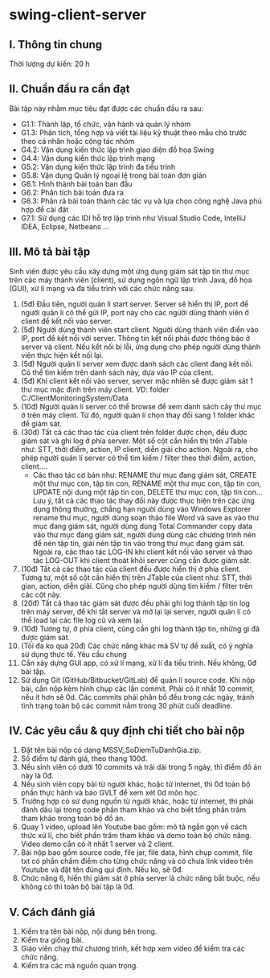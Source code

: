 # swing-client-server

## I. Thông tin chung
Thời lượng dự kiến:         20 h

## II. Chuẩn đầu ra cần đạt
Bài tập này nhằm mục tiêu đạt được các chuẩn đầu ra sau:
- G1.1: Thành lập, tổ chức, vận hành và quản lý nhóm
- G1.3: Phân tích, tổng hợp và viết tài liệu kỹ thuật theo mẫu cho trước theo cá nhân hoặc cộng tác nhóm
- G4.2: Vận dụng kiến thức lập trình giao diện đồ họa Swing
- G4.4: Vận dụng kiến thức lập trình mạng
- G5.2: Vận dụng kiến thức lập trình đa tiểu trình
- G5.8: Vận dụng Quản lý ngoại lệ trong bài toán đơn giản
- G6.1: Hình thành bài toán ban đầu
- G6.2: Phân tích bài toán đưa ra
- G6.3: Phân rã bài toán thành các tác vụ và lựa chọn công nghệ Java phù hợp để cài đặt
- G7.1: Sử dụng các IDI hỗ trợ lập trình như Visual Studio Code, IntelliJ IDEA,
    Eclipse, Netbeans ...

## III. Mô tả bài tập

Sinh viên được yêu cầu xây dựng một ứng dụng giám sát tập tin thư mục trên các máy thành
viên (client), sử dụng ngôn ngữ lập trình Java, đồ họa (GUI), xử lí mạng và đa tiểu trình với
các chức năng sau.

1. (5đ) Đầu tiên, người quản lí start server. Server sẽ hiển thị IP, port để người quản lí có
thể gửi IP, port này cho các người dùng thành viên ở client để kết nối vào server.
2. (5đ) Người dùng thành viên start client. Người dùng thành viên điền vào IP, port để kết
nối với server. Thông tin kết nối phải được thông báo ở server và client. Nếu kết nối bị lỗi, ứng
dụng cho phép người dùng thành viên thực hiện kết nối lại.
3. (5đ) Người quản lí server xem được danh sách các client đang kết nối. Có thể tìm kiếm
trên danh sách này, dựa vào IP của client.
4. (5đ) Khi client kết nối vào server, server mặc nhiên sẽ được giám sát 1 thư mục mặc
định trên máy client. VD: folder C:/ClientMonitoringSystem/Data
5. (10đ) Người quản lí server có thể browse để xem danh sách cây thư mục ở trên máy
client. Từ đó, người quản lí chọn thay đổi sang 1 folder khác để giám sát.
6. (30đ) Tất cả các thao tác của client trên folder được chọn, đều được giám sát và ghi
log ở phía server. Một số cột cần hiển thị trên JTable như: STT, thời điểm, action, IP client,
diễn giải cho action. Ngoài ra, cho phép người quản lí server có thể tìm kiếm / filter theo thời
điểm, action, client….
    - Các thao tác cơ bản như: RENAME thư mục đang giám sát, CREATE một thư mục con, tập tin con, RENAME một thư mục con, tập tin con, UPDATE nội dung một tập tin con, DELETE thư mục con, tập tin con… Lưu ý, tất cả các thao tác thay đổi này được thực hiện trên các ứng dụng thông thường, chẳng hạn người dùng vào Windows Explorer rename thư mục, người dùng soạn thảo file Word và save as vào thư mục đang giám sát, người dùng dùng Total Commander copy data vào thư mục đang giám sát, người dùng dùng các chương trình nén để nén tập tin, giải nén tập tin vào trong thư mục đang giám sát. Ngoài ra, các thao tác LOG-IN khi client kết nối vào server và thao tác LOG-OUT khi client thoát khỏi server cũng cần được giám sát.
7. (10đ) Tất cả các thao tác của client đều được hiển thị ở phía client. Tương tự, một số
cột cần hiển thị trên JTable của client như: STT, thời gian, action, diễn giải. Cũng cho phép
người dùng tìm kiếm / filter trên các cột này.
8. (20đ) Tất cả thao tác giám sát được đều phải ghi log thành tập tin log trên máy server,
để khi tắt server và mở lại lại server, người quản lí có thể load lại các file log cũ và xem lại.
9. (10đ) Tương tự, ở phía client, cũng cần ghi log thành tập tin, những gì đã được giám
sát.
10. (Tối đa ko quá 20đ) Các chức năng khác mà SV tự đề xuất, có ý nghĩa sử dụng thực
tế.
Yêu cầu chung
1. Cần xây dựng GUI app, có xử lí mạng, xử lí đa tiểu trình. Nếu không, 0đ bài tập.
2. Sử dụng Git (GitHub/Bitbucket/GitLab) để quản lí source code. Khi nộp bài, cần nộp kèm hình chụp các lần commit. Phải có ít nhất 10 commit, nếu ít hơn sẽ 0d. Các commits phải phân bố đều trong các ngày, tránh tình trạng toàn bộ các commit nằm trong 30 phút cuối deadline.

## IV. Các yêu cầu & quy định chi tiết cho bài nộp

1. Đặt tên bài nộp có dạng MSSV_SoDiemTuDanhGia.zip.
2. Số điểm tự đánh giá, theo thang 100đ.
3. Nếu sinh viên có dưới 10 commits và trải dài trong 5 ngày, thì điểm đồ án này là 0đ.
4. Nếu sinh viên copy bài từ người khác, hoặc từ internet, thì 0đ toàn bộ phần thực hành và báo GVLT để xem xét 0d môn học.
5. Trường hợp có sử dụng nguồn từ người khác, hoặc từ internet, thì phải đánh dấu lại trong code phần tham khảo và cho biết tổng phần trăm tham khảo trong toàn bộ đồ án.
6. Quay 1 video, upload lên Youtube bao gồm: mô tả ngắn gọn về cách thức xử lí, cho biết phần trăm tham khảo và demo toàn bộ chức năng. Video demo cần có ít nhất 1 server và 2 client.
7. Bài nộp bao gồm source code, file jar, file data, hình chụp commit, file txt có phần chấm điểm cho từng chức năng và có chưa link video trên Youtube và đặt tên đúng qui định. Nếu ko, sẽ 0đ.
8. Chức năng 6, hiển thị giám sát ở phía server là chức năng bắt buộc, nếu không có thì toàn bộ bài tập là 0đ.

## V. Cách đánh giá
1. Kiểm tra tên bài nộp, nội dung bên trong.
2. Kiểm tra giống bài.
3. Giáo viên chạy thử chương trình, kết hợp xem video để kiểm tra các chức năng.
4. Kiểm tra các mã nguồn quan trọng.
 
